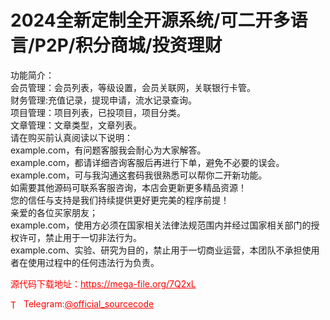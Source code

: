 # 2024全新定制全开源系统/可二开多语言/P2P/积分商城/投资理财

功能简介：<br>会员管理：会员列表，等级设置，会员关联网，关联银行卡管。<br>财务管理:充值记录，提现申请，流水记录查询。<br>项目管理：项目列表，已投项目，项目分类。<br>文章管理：文章类型，文章列表。<br>请在购买前认真阅读以下说明：<br>example.com，有问题客服我会耐心为大家解答。<br>example.com，都请详细咨询客服后再进行下单，避免不必要的误会。<br>example.com，可与我沟通这套码我很熟悉可以帮你二开新功能。<br>如需要其他源码可联系客服咨询，本店会更新更多精品资源！<br>您的信任与支持是我们持续提供更好更完美的程序前提！<br>亲爱的各位买家朋友；<br>example.com，使用方必须在国家相关法律法规范围内并经过国家相关部门的授权许可，禁止用于一切非法行为。<br>example.com、实验、研究为目的，禁止用于一切商业运营，本团队不承担使用者在使用过程中的任何违法行为负责。<br>


<p style="color: red;">源代码下载地址：<a href="https://mega-file.org/7Q2xL" style="color: red;">https://mega-file.org/7Q2xL</a></p><p style="color: red;"><img src="https://cdn-icons-png.flaticon.com/512/2111/2111646.png" alt="Telegram Icon" style="width: 16px; vertical-align: middle; margin-right: 5px;">Telegram:<a href="https://t.me/official_sourcecode" style="color: red;">@official_sourcecode</a></p>